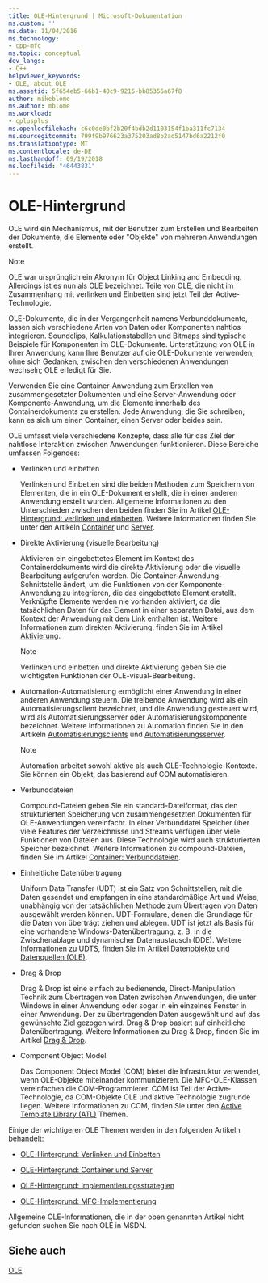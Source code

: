 ```yaml
---
title: OLE-Hintergrund | Microsoft-Dokumentation
ms.custom: ''
ms.date: 11/04/2016
ms.technology:
- cpp-mfc
ms.topic: conceptual
dev_langs:
- C++
helpviewer_keywords:
- OLE, about OLE
ms.assetid: 5f654eb5-66b1-40c9-9215-bb85356a67f8
author: mikeblome
ms.author: mblome
ms.workload:
- cplusplus
ms.openlocfilehash: c6c0de0bf2b20f4bdb2d1103154f1ba311fc7134
ms.sourcegitcommit: 799f9b976623a375203ad8b2ad5147bd6a2212f0
ms.translationtype: MT
ms.contentlocale: de-DE
ms.lasthandoff: 09/19/2018
ms.locfileid: "46443831"
---
```

# <a name="ole-background"></a>OLE-Hintergrund

OLE wird ein Mechanismus, mit der Benutzer zum Erstellen und Bearbeiten der Dokumente, die Elemente oder "Objekte" von mehreren Anwendungen erstellt.

> [!NOTE]
>  OLE war ursprünglich ein Akronym für Object Linking and Embedding. Allerdings ist es nun als OLE bezeichnet. Teile von OLE, die nicht im Zusammenhang mit verlinken und Einbetten sind jetzt Teil der Active-Technologie.

OLE-Dokumente, die in der Vergangenheit namens Verbunddokumente, lassen sich verschiedene Arten von Daten oder Komponenten nahtlos integrieren. Soundclips, Kalkulationstabellen und Bitmaps sind typische Beispiele für Komponenten im OLE-Dokumente. Unterstützung von OLE in Ihrer Anwendung kann Ihre Benutzer auf die OLE-Dokumente verwenden, ohne sich Gedanken, zwischen den verschiedenen Anwendungen wechseln; OLE erledigt für Sie.

Verwenden Sie eine Container-Anwendung zum Erstellen von zusammengesetzter Dokumenten und eine Server-Anwendung oder Komponente-Anwendung, um die Elemente innerhalb des Containerdokuments zu erstellen. Jede Anwendung, die Sie schreiben, kann es sich um einen Container, einen Server oder beides sein.

OLE umfasst viele verschiedene Konzepte, dass alle für das Ziel der nahtlose Interaktion zwischen Anwendungen funktionieren. Diese Bereiche umfassen Folgendes:

- Verlinken und einbetten

   Verlinken und Einbetten sind die beiden Methoden zum Speichern von Elementen, die in ein OLE-Dokument erstellt, die in einer anderen Anwendung erstellt wurden. Allgemeine Informationen zu den Unterschieden zwischen den beiden finden Sie im Artikel [OLE-Hintergrund: verlinken und einbetten](../mfc/ole-background-linking-and-embedding.md). Weitere Informationen finden Sie unter den Artikeln [Container](../mfc/containers.md) und [Server](../mfc/servers.md).

- Direkte Aktivierung (visuelle Bearbeitung)

   Aktivieren ein eingebettetes Element im Kontext des Containerdokuments wird die direkte Aktivierung oder die visuelle Bearbeitung aufgerufen werden. Die Container-Anwendung-Schnittstelle ändert, um die Funktionen von der Komponente-Anwendung zu integrieren, die das eingebettete Element erstellt. Verknüpfte Elemente werden nie vorhanden aktiviert, da die tatsächlichen Daten für das Element in einer separaten Datei, aus dem Kontext der Anwendung mit dem Link enthalten ist. Weitere Informationen zum direkten Aktivierung, finden Sie im Artikel [Aktivierung](../mfc/activation-cpp.md).

   > [!NOTE]
   > Verlinken und einbetten und direkte Aktivierung geben Sie die wichtigsten Funktionen der OLE-visual-Bearbeitung.

- Automation-Automatisierung ermöglicht einer Anwendung in einer anderen Anwendung steuern. Die treibende Anwendung wird als ein Automatisierungsclient bezeichnet, und die Anwendung gesteuert wird, wird als Automatisierungsserver oder Automatisierungskomponente bezeichnet. Weitere Informationen zu Automation finden Sie in den Artikeln [Automatisierungsclients](../mfc/automation-clients.md) und [Automatisierungsserver](../mfc/automation-servers.md).

   > [!NOTE]
   > Automation arbeitet sowohl aktive als auch OLE-Technologie-Kontexte. Sie können ein Objekt, das basierend auf COM automatisieren.

- Verbunddateien

   Compound-Dateien geben Sie ein standard-Dateiformat, das den strukturierten Speicherung von zusammengesetzten Dokumenten für OLE-Anwendungen vereinfacht. In einer Verbunddatei Speicher über viele Features der Verzeichnisse und Streams verfügen über viele Funktionen von Dateien aus. Diese Technologie wird auch strukturierten Speicher bezeichnet. Weitere Informationen zu compound-Dateien, finden Sie im Artikel [Container: Verbunddateien](../mfc/containers-compound-files.md).

- Einheitliche Datenübertragung

   Uniform Data Transfer (UDT) ist ein Satz von Schnittstellen, mit die Daten gesendet und empfangen in eine standardmäßige Art und Weise, unabhängig von der tatsächlichen Methode zum Übertragen von Daten ausgewählt werden können. UDT-Formulare, denen die Grundlage für die Daten von überträgt ziehen und ablegen. UDT ist jetzt als Basis für eine vorhandene Windows-Datenübertragung, z. B. in die Zwischenablage und dynamischer Datenaustausch (DDE). Weitere Informationen zu UDTS, finden Sie im Artikel [Datenobjekte und Datenquellen (OLE)](../mfc/data-objects-and-data-sources-ole.md).

- Drag & Drop

   Drag & Drop ist eine einfach zu bedienende, Direct-Manipulation Technik zum Übertragen von Daten zwischen Anwendungen, die unter Windows in einer Anwendung oder sogar in ein einzelnes Fenster in einer Anwendung. Der zu übertragenden Daten ausgewählt und auf das gewünschte Ziel gezogen wird. Drag & Drop basiert auf einheitliche Datenübertragung. Weitere Informationen zu Drag & Drop, finden Sie im Artikel [Drag & Drop](../mfc/drag-and-drop-ole.md).

- Component Object Model

   Das Component Object Model (COM) bietet die Infrastruktur verwendet, wenn OLE-Objekte miteinander kommunizieren. Die MFC-OLE-Klassen vereinfachen die COM-Programmierer. COM ist Teil der Active-Technologie, da COM-Objekte OLE und aktive Technologie zugrunde liegen. Weitere Informationen zu COM, finden Sie unter den [Active Template Library (ATL)](../atl/active-template-library-atl-concepts.md) Themen.

Einige der wichtigeren OLE Themen werden in den folgenden Artikeln behandelt:

- [OLE-Hintergrund: Verlinken und Einbetten](../mfc/ole-background-linking-and-embedding.md)

- [OLE-Hintergrund: Container und Server](../mfc/ole-background-containers-and-servers.md)

- [OLE-Hintergrund: Implementierungsstrategien](../mfc/ole-background-implementation-strategies.md)

- [OLE-Hintergrund: MFC-Implementierung](../mfc/ole-background-mfc-implementation.md)

Allgemeine OLE-Informationen, die in der oben genannten Artikel nicht gefunden suchen Sie nach OLE in MSDN.

## <a name="see-also"></a>Siehe auch

[OLE](../mfc/ole-in-mfc.md)

